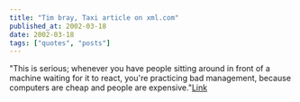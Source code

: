 ```yaml
---
title: "Tim bray, Taxi article on xml.com"
published_at: 2002-03-18
date: 2002-03-18
tags: ["quotes", "posts"]
---
```

"This is serious; whenever you have people sitting around in front of a machine waiting for it to react, you're practicing bad management, because computers are cheap and people are expensive."[Link](http://www.xml.com/pub/a/2001/03/14/taxi.html)